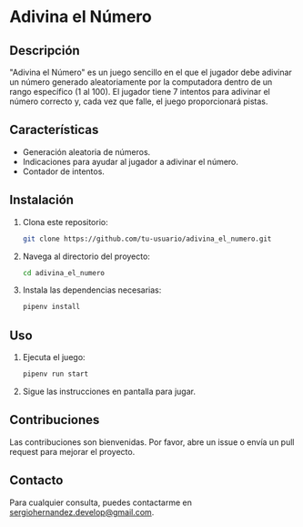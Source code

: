 # Adivina el Número

## Descripción
"Adivina el Número" es un juego sencillo en el que el jugador debe adivinar un número generado aleatoriamente por la computadora dentro de un rango específico (1 al 100). El jugador tiene 7 intentos para adivinar el número correcto y, cada vez que falle, el juego proporcionará pistas.

## Características
- Generación aleatoria de números.
- Indicaciones para ayudar al jugador a adivinar el número.
- Contador de intentos.

## Instalación
1. Clona este repositorio:
    ```bash
    git clone https://github.com/tu-usuario/adivina_el_numero.git
    ```
2. Navega al directorio del proyecto:
    ```bash
    cd adivina_el_numero
    ```
3. Instala las dependencias necesarias:
    ```bash
    pipenv install
    ```

## Uso
1. Ejecuta el juego:
    ```bash
    pipenv run start
    ```
2. Sigue las instrucciones en pantalla para jugar.

## Contribuciones
Las contribuciones son bienvenidas. Por favor, abre un issue o envía un pull request para mejorar el proyecto.

## Contacto
Para cualquier consulta, puedes contactarme en [sergiohernandez.develop@gmail.com](mailto:sergiohernandez.develop@gmail.com).
